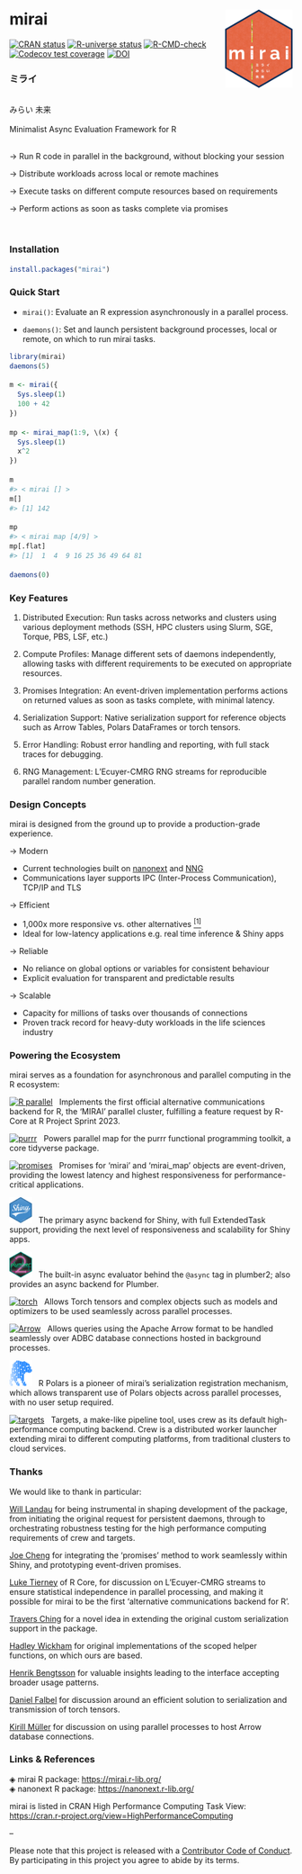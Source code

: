 
<!-- README.md is generated from README.Rmd. Please edit that file -->

# mirai <a href="https://mirai.r-lib.org/" alt="mirai"><img src="man/figures/logo.png" alt="mirai logo" align="right" width="120"/></a>

<!-- badges: start -->

[![CRAN
status](https://www.r-pkg.org/badges/version/mirai)](https://CRAN.R-project.org/package=mirai)
[![R-universe
status](https://r-lib.r-universe.dev/badges/mirai)](https://r-lib.r-universe.dev/mirai)
[![R-CMD-check](https://github.com/r-lib/mirai/actions/workflows/R-CMD-check.yaml/badge.svg)](https://github.com/r-lib/mirai/actions/workflows/R-CMD-check.yaml)
[![Codecov test
coverage](https://codecov.io/gh/r-lib/mirai/graph/badge.svg)](https://app.codecov.io/gh/r-lib/mirai)
[![DOI](https://zenodo.org/badge/459341940.svg)](https://zenodo.org/badge/latestdoi/459341940)
<!-- badges: end -->

### ミライ

<br /> みらい 未来 <br /><br /> Minimalist Async Evaluation Framework
for R <br /><br />

→ Run R code in parallel in the background, without blocking your
session

→ Distribute workloads across local or remote machines

→ Execute tasks on different compute resources based on requirements

→ Perform actions as soon as tasks complete via promises

<br />

### Installation

``` r
install.packages("mirai")
```

### Quick Start

- `mirai()`: Evaluate an R expression asynchronously in a parallel
  process.

- `daemons()`: Set and launch persistent background processes, local or
  remote, on which to run mirai tasks.

``` r
library(mirai)
daemons(5)

m <- mirai({
  Sys.sleep(1)
  100 + 42
})

mp <- mirai_map(1:9, \(x) {
  Sys.sleep(1)
  x^2
})

m
#> < mirai [] >
m[]
#> [1] 142

mp
#> < mirai map [4/9] >
mp[.flat]
#> [1]  1  4  9 16 25 36 49 64 81

daemons(0)
```

### Key Features

1.  Distributed Execution: Run tasks across networks and clusters using
    various deployment methods (SSH, HPC clusters using Slurm, SGE,
    Torque, PBS, LSF, etc.)

2.  Compute Profiles: Manage different sets of daemons independently,
    allowing tasks with different requirements to be executed on
    appropriate resources.

3.  Promises Integration: An event-driven implementation performs
    actions on returned values as soon as tasks complete, with minimal
    latency.

4.  Serialization Support: Native serialization support for reference
    objects such as Arrow Tables, Polars DataFrames or torch tensors.

5.  Error Handling: Robust error handling and reporting, with full stack
    traces for debugging.

6.  RNG Management: L’Ecuyer-CMRG RNG streams for reproducible parallel
    random number generation.

### Design Concepts

mirai is designed from the ground up to provide a production-grade
experience.

→ Modern

- Current technologies built on
  [nanonext](https://github.com/r-lib/nanonext/) and
  [NNG](https://nng.nanomsg.org/)
- Communications layer supports IPC (Inter-Process Communication),
  TCP/IP and TLS

→ Efficient

- 1,000x more responsive vs. other alternatives
  [<sup>\[1\]</sup>](https://github.com/r-lib/mirai/pull/142#issuecomment-2457589563)
- Ideal for low-latency applications e.g. real time inference & Shiny
  apps

→ Reliable

- No reliance on global options or variables for consistent behaviour
- Explicit evaluation for transparent and predictable results

→ Scalable

- Capacity for millions of tasks over thousands of connections
- Proven track record for heavy-duty workloads in the life sciences
  industry

### Powering the Ecosystem

mirai serves as a foundation for asynchronous and parallel computing in
the R ecosystem:

[<img alt="R parallel" src="https://www.r-project.org/logo/Rlogo.png" width="40" height="31" />](https://mirai.r-lib.org/articles/v04-parallel.html)
  Implements the first official alternative communications backend for
R, the ‘MIRAI’ parallel cluster, fulfilling a feature request by R-Core
at R Project Sprint 2023.

[<img alt="purrr" src="https://purrr.tidyverse.org/logo.png" width="40" height="46" />](https://purrr.tidyverse.org)
  Powers parallel map for the purrr functional programming toolkit, a
core tidyverse package.

[<img alt="promises" src="https://solutions.posit.co/images/brand/posit-icon-fullcolor.svg" width="40" height="36" />](https://mirai.r-lib.org/articles/v02-promises.html)
  Promises for ‘mirai’ and ‘mirai_map’ objects are event-driven,
providing the lowest latency and highest responsiveness for
performance-critical applications.

[<img alt="Shiny" src="https://github.com/rstudio/shiny/raw/main/man/figures/logo.png" width="40" height="46" />](https://mirai.r-lib.org/articles/v02-promises.html)
  The primary async backend for Shiny, with full ExtendedTask support,
providing the next level of responsiveness and scalability for Shiny
apps.

[<img alt="plumber2" src="https://github.com/posit-dev/plumber2/raw/main/man/figures/logo.svg" width="40" height="46" />](https://mirai.r-lib.org/articles/v02-promises.html)
  The built-in async evaluator behind the `@async` tag in plumber2; also
provides an async backend for Plumber.

[<img alt="torch" src="https://torch.mlverse.org/css/images/hex/torch.png" width="40" height="46" />](https://mirai.r-lib.org/articles/v03-serialization.html)
  Allows Torch tensors and complex objects such as models and optimizers
to be used seamlessly across parallel processes.

[<img alt="Arrow" src="https://arrow.apache.org/img/arrow-logo_hex_black-txt_white-bg.png" width="40" height="46" />](https://mirai.r-lib.org/articles/v03-serialization.html)
  Allows queries using the Apache Arrow format to be handled seamlessly
over ADBC database connections hosted in background processes.

[<img alt="Polars" src="https://github.com/pola-rs/polars-static/raw/master/logos/polars_logo_blue.svg" width="40" height="46" />](https://mirai.r-lib.org/articles/v03-serialization.html)
  R Polars is a pioneer of mirai’s serialization registration mechanism,
which allows transparent use of Polars objects across parallel
processes, with no user setup required.

[<img alt="targets" src="https://github.com/ropensci/targets/raw/main/man/figures/logo.png" width="40" height="46" />](https://docs.ropensci.org/targets/)
  Targets, a make-like pipeline tool, uses crew as its default
high-performance computing backend. Crew is a distributed worker
launcher extending mirai to different computing platforms, from
traditional clusters to cloud services.

### Thanks

We would like to thank in particular:

[Will Landau](https://github.com/wlandau/) for being instrumental in
shaping development of the package, from initiating the original request
for persistent daemons, through to orchestrating robustness testing for
the high performance computing requirements of crew and targets.

[Joe Cheng](https://github.com/jcheng5/) for integrating the ‘promises’
method to work seamlessly within Shiny, and prototyping event-driven
promises.

[Luke Tierney](https://github.com/ltierney/) of R Core, for discussion
on L’Ecuyer-CMRG streams to ensure statistical independence in parallel
processing, and making it possible for mirai to be the first
‘alternative communications backend for R’.

[Travers Ching](https://github.com/traversc) for a novel idea in
extending the original custom serialization support in the package.

[Hadley Wickham](https://github.com/hadley) for original implementations
of the scoped helper functions, on which ours are based.

[Henrik Bengtsson](https://github.com/HenrikBengtsson/) for valuable
insights leading to the interface accepting broader usage patterns.

[Daniel Falbel](https://github.com/dfalbel/) for discussion around an
efficient solution to serialization and transmission of torch tensors.

[Kirill Müller](https://github.com/krlmlr/) for discussion on using
parallel processes to host Arrow database connections.

### Links & References

◈ mirai R package: <https://mirai.r-lib.org/> <br /> ◈ nanonext R
package: <https://nanonext.r-lib.org/>

mirai is listed in CRAN High Performance Computing Task View: <br />
<https://cran.r-project.org/view=HighPerformanceComputing>

–

Please note that this project is released with a [Contributor Code of
Conduct](https://mirai.r-lib.org/CODE_OF_CONDUCT.html). By participating
in this project you agree to abide by its terms.
